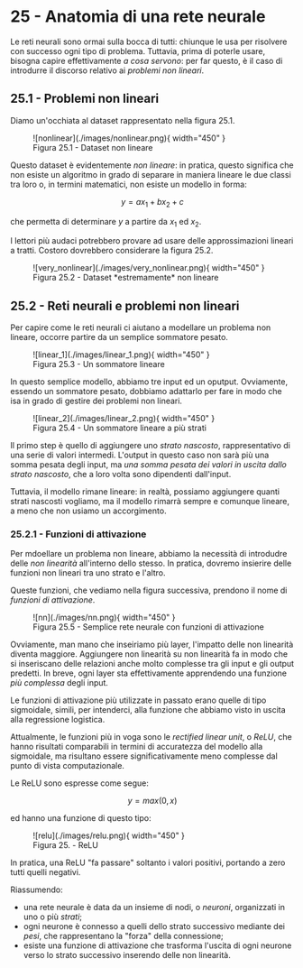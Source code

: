 # 25 - Anatomia di una rete neurale

Le reti neurali sono ormai sulla bocca di tutti: chiunque le usa per risolvere con successo ogni tipo di problema. Tuttavia, prima di poterle usare, bisogna capire effettivamente *a cosa servono*: per far questo, è il caso di introdurre il discorso relativo ai *problemi non lineari*.

## 25.1 - Problemi non lineari

Diamo un'occhiata al dataset rappresentato nella figura 25.1.

<figure markdown>
  ![nonlinear](./images/nonlinear.png){ width="450" }
  <figcaption>Figura 25.1 - Dataset non lineare</figcaption>
</figure>

Questo dataset è evidentemente *non lineare*: in pratica, questo significa che non esiste un algoritmo in grado di separare in maniera lineare le due classi tra loro o, in termini matematici, non esiste un modello in forma:

$$
y = ax_1 + bx_2 + c
$$

che permetta di determinare $y$ a partire da $x_1$ ed $x_2$.

I lettori più audaci potrebbero provare ad usare delle approssimazioni lineari a tratti. Costoro dovrebbero considerare la figura 25.2.

<figure markdown>
  ![very_nonlinear](./images/very_nonlinear.png){ width="450" }
  <figcaption>Figura 25.2 - Dataset *estremamente* non lineare</figcaption>
</figure>

## 25.2 - Reti neurali e problemi non lineari

Per capire come le reti neurali ci aiutano a modellare un problema non lineare, occorre partire da un semplice sommatore pesato.

<figure markdown>
  ![linear_1](./images/linear_1.png){ width="450" }
  <figcaption>Figura 25.3 - Un sommatore lineare</figcaption>
</figure>

In questo semplice modello, abbiamo tre input ed un oputput. Ovviamente, essendo un sommatore pesato, dobbiamo adattarlo per fare in modo che isa in grado di gestire dei problemi non lineari.

<figure markdown>
  ![linear_2](./images/linear_2.png){ width="450" }
  <figcaption>Figura 25.4 - Un sommatore lineare a più strati</figcaption>
</figure>

Il primo step è quello di aggiungere uno *strato nascosto*, rappresentativo di una serie di valori intermedi. L'output in questo caso non sarà più una somma pesata degli input, ma *una somma pesata dei valori in uscita dallo strato nascosto*, che a loro volta sono dipendenti dall'input.

Tuttavia, il modello rimane lineare: in realtà, possiamo aggiungere quanti strati nascosti vogliamo, ma il modello rimarrà sempre e comunque lineare, a meno che non usiamo un accorgimento.

### 25.2.1 - Funzioni di attivazione

Per mdoellare un problema non lineare, abbiamo la necessità di introdudre delle *non linearità* all'interno dello stesso. In pratica, dovremo insierire delle funzioni non lineari tra uno strato e l'altro.

Queste funzioni, che vediamo nella figura successiva, prendono il nome di *funzioni di attivazione*.

<figure markdown>
  ![nn](./images/nn.png){ width="450" }
  <figcaption>Figura 25.5 - Semplice rete neurale con funzioni di attivazione</figcaption>
</figure>

Ovviamente, man mano che inseiriamo più layer, l'impatto delle non linearità diventa maggiore. Aggiungere non linearità su non linearità fa in modo che si inseriscano delle relazioni anche molto complesse tra gli input e gli output predetti. In breve, ogni layer sta effettivamente apprendendo una funzione *più complessa* degli  input.

Le funzioni di attivazione più utilizzate in passato erano quelle di tipo sigmoidale, simili, per intenderci, alla funzione che abbiamo visto in uscita alla regressione logistica.

Attualmente, le funzioni più in voga sono le *rectified linear unit*, o *ReLU*, che hanno risultati comparabili in termini di accuratezza del modello alla sigmoidale, ma risultano essere significativamente meno complesse dal punto di vista computazionale.

Le ReLU sono espresse come segue:

$$
y = max(0, x)
$$

ed hanno una funzione di questo tipo:

<figure markdown>
  ![relu](./images/relu.png){ width="450" }
  <figcaption>Figura 25. - ReLU</figcaption>
</figure>

In pratica, una ReLU "fa passare" soltanto i valori positivi, portando a zero tutti quelli negativi.

Riassumendo:

* una rete neurale è data da un insieme di nodi, o *neuroni*, organizzati in uno o più *strati*;
* ogni neurone è connesso a quelli dello strato successivo mediante dei *pesi*, che rappresentano la "forza" della connessione;
* esiste una funzione di attivazione che trasforma l'uscita di ogni neurone verso lo strato successivo inserendo delle non linearità.
